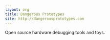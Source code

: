 ```yaml
---
layout: org
title: Dangerous Prototypes
site: http://dangerousprototypes.com
---
```

Open source hardware debugging tools and toys.
